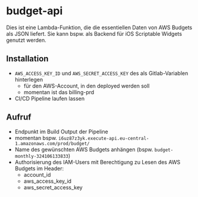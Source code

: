 # budget-api

Dies ist eine Lambda-Funktion, die die essentiellen Daten von AWS Budgets als JSON liefert. Sie kann bspw. als Backend für iOS Scriptable Widgets genutzt werden.

## Installation

- `AWS_ACCESS_KEY_ID` und `AWS_SECRET_ACCESS_KEY` des als Gitlab-Variablen hinterlegen
    - für den AWS-Account, in den deployed werden soll
    - momentan ist das billing-prd
- CI/CD Pipeline laufen lassen

## Aufruf

- Endpunkt im Build Output der Pipeline
- momentan bspw. `i6uz87z3yk.execute-api.eu-central-1.amazonaws.com/prod/budget/`
- Name des gewünschten AWS Budgets anhängen (bspw. `budget-monthly-324106133833`)
- Authorisierung des IAM-Users mit Berechtigung zu Lesen des AWS Budgets im Header:
    - account_id
    - aws_access_key_id
    - aws_secret_access_key